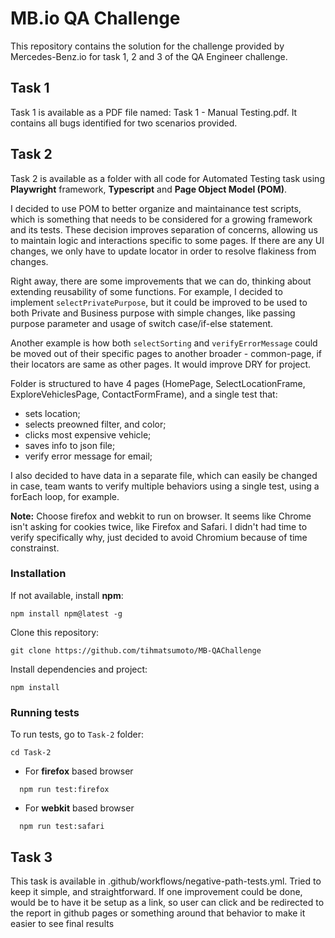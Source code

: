 # MB.io QA Challenge

This repository contains the solution for the challenge provided by Mercedes-Benz.io for task 1, 2 and 3 of the QA Engineer challenge.

## Task 1

Task 1 is available as a PDF file named: Task 1 - Manual Testing.pdf. It contains all bugs identified for two scenarios provided.

## Task 2

Task 2 is available as a folder with all code for Automated Testing task using **Playwright** framework, **Typescript** and **Page Object Model (POM)**.

I decided to use POM to better organize and maintainance test scripts, which is something that needs to be considered for a growing framework and its tests. These decision improves separation of concerns, allowing us to maintain logic and interactions specific to some pages. If there are any UI changes, we only have to update locator in order to resolve flakiness from changes.

Right away, there are some improvements that we can do, thinking about extending reusability of some functions. For example, I decided to implement `selectPrivatePurpose`, but it could be improved to be used to both Private and Business purpose with simple changes, like passing purpose parameter and usage of switch case/if-else statement. 

Another example is how both `selectSorting` and `verifyErrorMessage` could be moved out of their specific pages to another broader - common-page, if their locators are same as other pages. It would improve DRY for project.

Folder is structured to have 4 pages (HomePage, SelectLocationFrame, ExploreVehiclesPage, ContactFormFrame), and a single test that:

- sets location;
- selects preowned filter, and color;
- clicks most expensive vehicle;
- saves info to json file;
- verify error message for email;

I also decided to have data in a separate file, which can easily be changed in case, team wants to verify multiple behaviors using a single test, using a forEach loop, for example. 

**Note:** Choose firefox and webkit to run on browser. It seems like Chrome isn't asking for cookies twice, like Firefox and Safari. I didn't had time to verify specifically why, just decided to avoid Chromium because of time constrainst.

### Installation

If not available, install **npm**:
```
npm install npm@latest -g
```
Clone this repository:
```
git clone https://github.com/tihmatsumoto/MB-QAChallenge
```
Install dependencies and project:
```
npm install
```
### Running tests

To run tests, go to `Task-2` folder:
```
cd Task-2
```

* For **firefox** based browser
```
  npm run test:firefox
```
* For **webkit** based browser
```
  npm run test:safari
```

## Task 3
This task is available in .github/workflows/negative-path-tests.yml. Tried to keep it simple, and straightforward. 
If one improvement could be done, would be to have it be setup as a link, so user can click and be redirected to the report in github pages or something around that behavior to make it easier to see final results
